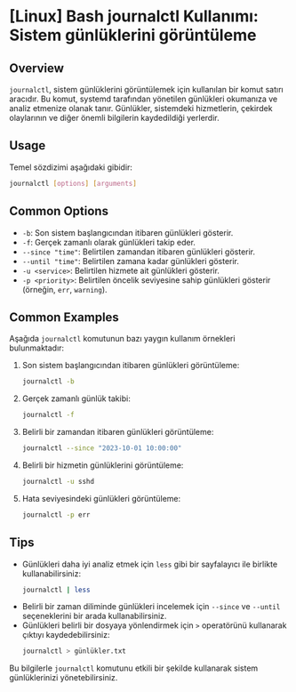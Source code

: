 # [Linux] Bash journalctl Kullanımı: Sistem günlüklerini görüntüleme

## Overview
`journalctl`, sistem günlüklerini görüntülemek için kullanılan bir komut satırı aracıdır. Bu komut, systemd tarafından yönetilen günlükleri okumanıza ve analiz etmenize olanak tanır. Günlükler, sistemdeki hizmetlerin, çekirdek olaylarının ve diğer önemli bilgilerin kaydedildiği yerlerdir.

## Usage
Temel sözdizimi aşağıdaki gibidir:

```bash
journalctl [options] [arguments]
```

## Common Options
- `-b`: Son sistem başlangıcından itibaren günlükleri gösterir.
- `-f`: Gerçek zamanlı olarak günlükleri takip eder.
- `--since "time"`: Belirtilen zamandan itibaren günlükleri gösterir.
- `--until "time"`: Belirtilen zamana kadar günlükleri gösterir.
- `-u <service>`: Belirtilen hizmete ait günlükleri gösterir.
- `-p <priority>`: Belirtilen öncelik seviyesine sahip günlükleri gösterir (örneğin, `err`, `warning`).

## Common Examples
Aşağıda `journalctl` komutunun bazı yaygın kullanım örnekleri bulunmaktadır:

1. Son sistem başlangıcından itibaren günlükleri görüntüleme:
   ```bash
   journalctl -b
   ```

2. Gerçek zamanlı günlük takibi:
   ```bash
   journalctl -f
   ```

3. Belirli bir zamandan itibaren günlükleri görüntüleme:
   ```bash
   journalctl --since "2023-10-01 10:00:00"
   ```

4. Belirli bir hizmetin günlüklerini görüntüleme:
   ```bash
   journalctl -u sshd
   ```

5. Hata seviyesindeki günlükleri görüntüleme:
   ```bash
   journalctl -p err
   ```

## Tips
- Günlükleri daha iyi analiz etmek için `less` gibi bir sayfalayıcı ile birlikte kullanabilirsiniz:
  ```bash
  journalctl | less
  ```
- Belirli bir zaman diliminde günlükleri incelemek için `--since` ve `--until` seçeneklerini bir arada kullanabilirsiniz.
- Günlükleri belirli bir dosyaya yönlendirmek için `>` operatörünü kullanarak çıktıyı kaydedebilirsiniz:
  ```bash
  journalctl > günlükler.txt
  ``` 

Bu bilgilerle `journalctl` komutunu etkili bir şekilde kullanarak sistem günlüklerinizi yönetebilirsiniz.
